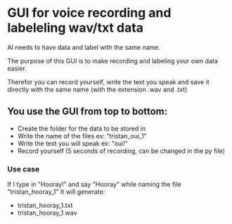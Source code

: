 # GUI for voice recording and labeleling wav/txt data

AI needs to have data and label with the same name.

The purpose of this GUI is to make recording and labeling your own data easier.

Therefor you can record yourself, write the text you speak and save it directly with the same name (with the extension .wav and .txt)

## You use the GUI from top to bottom:
   - Create the folder for the data to be stored in
   - Write the name of the files ex: "tristan_oui_1"
   - Write the text you will speak ex: "oui!"
   - Record yourself (5 seconds of recording, can be changed in the py file)

### Use case 
If I type in "Hooray!" and say "Hooray" while naming the file "tristan_hooray_1"
It will generate:
   - tristan_hooray_1.txt
   - tristan_hooray_1.wav

